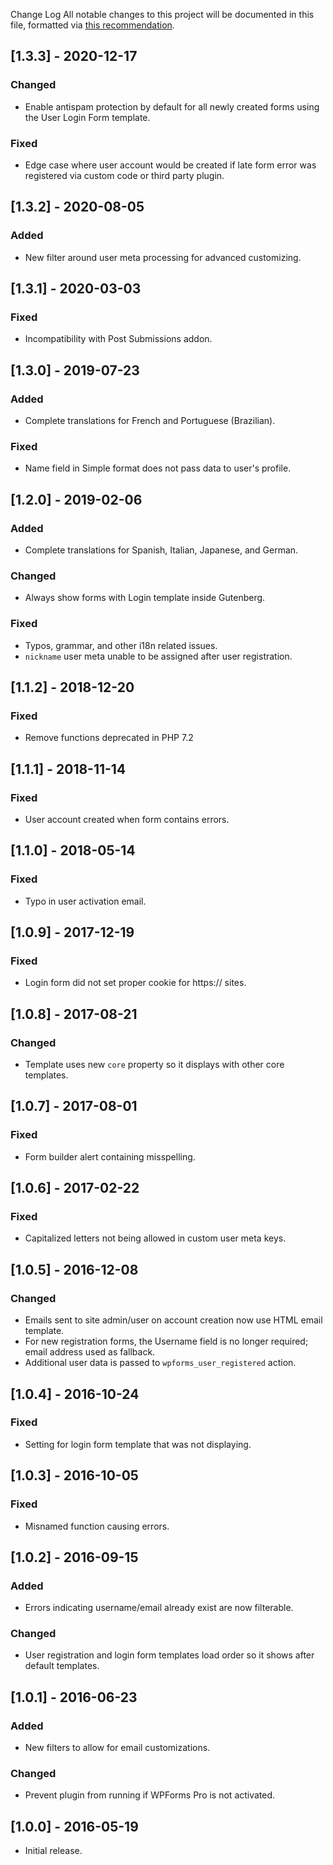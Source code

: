 Change Log
All notable changes to this project will be documented in this file, formatted via [this recommendation](http://keepachangelog.com/).

## [1.3.3] - 2020-12-17
### Changed
- Enable antispam protection by default for all newly created forms using the User Login Form template.

### Fixed
- Edge case where user account would be created if late form error was registered via custom code or third party plugin.

## [1.3.2] - 2020-08-05
### Added
- New filter around user meta processing for advanced customizing.

## [1.3.1] - 2020-03-03
### Fixed
- Incompatibility with Post Submissions addon.

## [1.3.0] - 2019-07-23
### Added
- Complete translations for French and Portuguese (Brazilian).

### Fixed
- Name field in Simple format does not pass data to user's profile.

## [1.2.0] - 2019-02-06
### Added
- Complete translations for Spanish, Italian, Japanese, and German.

### Changed
- Always show forms with Login template inside Gutenberg.

### Fixed
- Typos, grammar, and other i18n related issues.
- `nickname` user meta unable to be assigned after user registration.

## [1.1.2] - 2018-12-20
### Fixed
- Remove functions deprecated in PHP 7.2

## [1.1.1] - 2018-11-14
### Fixed
- User account created when form contains errors.

## [1.1.0] - 2018-05-14
### Fixed
- Typo in user activation email.

## [1.0.9] - 2017-12-19
### Fixed
- Login form did not set proper cookie for https:// sites.

## [1.0.8] - 2017-08-21
### Changed
- Template uses new `core` property so it displays with other core templates.

## [1.0.7] - 2017-08-01
### Fixed
- Form builder alert containing misspelling.

## [1.0.6] - 2017-02-22
### Fixed
- Capitalized letters not being allowed in custom user meta keys.

## [1.0.5] - 2016-12-08
### Changed
- Emails sent to site admin/user on account creation now use HTML email template.
- For new registration forms, the Username field is no longer required; email address used as fallback.
- Additional user data is passed to `wpforms_user_registered` action.

## [1.0.4] - 2016-10-24
### Fixed
- Setting for login form template that was not displaying.

## [1.0.3] - 2016-10-05
### Fixed
- Misnamed function causing errors.

## [1.0.2] - 2016-09-15
### Added
- Errors indicating username/email already exist are now filterable.

### Changed
- User registration and login form templates load order so it shows after default templates.

## [1.0.1] - 2016-06-23
### Added
- New filters to allow for email customizations.

### Changed
- Prevent plugin from running if WPForms Pro is not activated.

## [1.0.0] - 2016-05-19
- Initial release.
